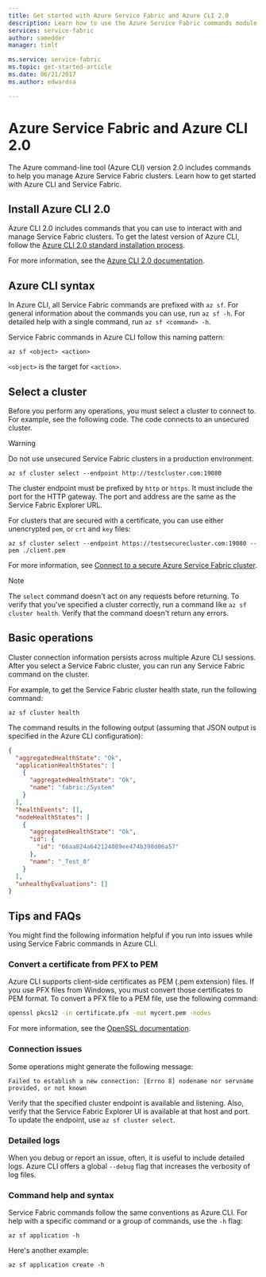 ```yaml
---
title: Get started with Azure Service Fabric and Azure CLI 2.0
description: Learn how to use the Azure Service Fabric commands module in Azure CLI, version 2.0. Learn how to connect to a cluster, and how to manage applications.
services: service-fabric
author: samedder
manager: timlt

ms.service: service-fabric
ms.topic: get-started-article
ms.date: 06/21/2017
ms.author: edwardsa

---
```

# Azure Service Fabric and Azure CLI 2.0

The Azure command-line tool (Azure CLI) version 2.0 includes commands to help you manage Azure Service Fabric clusters. Learn how to get started with Azure CLI and Service Fabric.

## Install Azure CLI 2.0

Azure CLI 2.0 includes commands that you can use to interact with and manage Service Fabric clusters. To get the latest version of Azure CLI, follow the [Azure CLI 2.0 standard installation process](https://docs.microsoft.com/en-us/cli/azure/install-azure-cli).

For more information, see the [Azure CLI 2.0 documentation](https://docs.microsoft.com/en-us/cli/azure/overview).

## Azure CLI syntax

In Azure CLI, all Service Fabric commands are prefixed with `az sf`. For general information about the commands you can use, run `az sf -h`. For detailed help with a single command, run `az sf <command> -h`.

Service Fabric commands in Azure CLI follow this naming pattern:

```azurecli
az sf <object> <action>
```

`<object>` is the target for `<action>`.

## Select a cluster

Before you perform any operations, you must select a cluster to connect to. For example, see the following code. The code connects to an unsecured cluster.

> [!WARNING]
> Do not use unsecured Service Fabric clusters in a production environment.

```azurecli
az sf cluster select --endpoint http://testcluster.com:19080
```

The cluster endpoint must be prefixed by `http` or `https`. It must include the port for the HTTP gateway. The port and address are the same as the Service Fabric Explorer URL.

For clusters that are secured with a certificate, you can use either unencrypted `pem`, or `crt` and `key` files:

```azurecli
az sf cluster select --endpoint https://testsecurecluster.com:19080 --pem ./client.pem
```

For more information, see 
[Connect to a secure Azure Service Fabric cluster](service-fabric-connect-to-secure-cluster.md).

> [!NOTE]
> The `select` command doesn't act on any requests before returning. To verify that you've specified a cluster correctly, run a command like `az sf cluster health`. Verify that the command doesn't return any errors.

## Basic operations

Cluster connection information persists across multiple Azure CLI sessions. After you select a Service Fabric cluster, you can run any Service Fabric command on the cluster.

For example, to get the Service Fabric cluster health state, run the following command:

```azurecli
az sf cluster health
```

The command results in the following output (assuming that JSON output is specified in the Azure CLI configuration):

```json
{
  "aggregatedHealthState": "Ok",
  "applicationHealthStates": [
    {
      "aggregatedHealthState": "Ok",
      "name": "fabric:/System"
    }
  ],
  "healthEvents": [],
  "nodeHealthStates": [
    {
      "aggregatedHealthState": "Ok",
      "id": {
        "id": "66aa824a642124089ee474b398d06a57"
      },
      "name": "_Test_0"
    }
  ],
  "unhealthyEvaluations": []
}
```

## Tips and FAQs

You might find the following information helpful if you run into issues while using Service Fabric commands in Azure CLI.

### Convert a certificate from PFX to PEM

Azure CLI supports client-side certificates as PEM (.pem extension) files. If you use PFX files from Windows, you must convert those certificates to PEM format. To convert a PFX file to a PEM file, use the following command:

```bash
openssl pkcs12 -in certificate.pfx -out mycert.pem -nodes
```

For more information, see the [OpenSSL documentation](https://www.openssl.org/docs/).

### Connection issues

Some operations might generate the following message:

`Failed to establish a new connection: [Errno 8] nodename nor servname provided, or not known`

Verify that the specified cluster endpoint is available and listening. Also, verify that the Service Fabric Explorer UI is available at that host and port. To update the endpoint, use `az sf cluster select`.

### Detailed logs

When you debug or report an issue, often, it is useful to include detailed logs. Azure CLI offers a global `--debug` flag that increases the verbosity of log files.

### Command help and syntax

Service Fabric commands follow the same conventions as Azure CLI. For help with a
specific command or a group of commands, use the `-h` flag:

```azurecli
az sf application -h
```

Here's another example:

```azurecli
az sf application create -h
```
